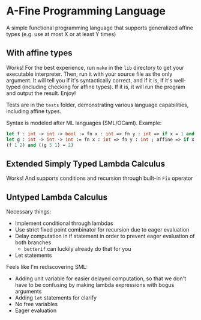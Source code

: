 # A-Fine Programming Language
A simple functional programming language that supports generalized affine types (e.g. use at most X or at least Y times)

## With affine types
Works! For the best experience, run `make` in the `lib` directory to get your executable interpreter. Then, run it with your source file as the only argument. It will tell you if it's syntactically correct, and if it is, if it's well-typed (including checking for affine types). If it is, it will run the program and output the result. Enjoy!

Tests are in the `tests` folder, demonstrating various language capabilities, including affine types. 

Syntax is modeled after ML languages (SML/OCaml). Example:

```ocaml
let f : int -> int -> bool := fn x : int => fn y : int => if x = 1 and y = 2 then true else false in
let g : int -> int -> int := fn x : int => fn y : int ; affine => if x = 5 then y + 1 else y + 2 in
(f 1 2) and ((g 5 1) = 2)
```

## Extended Simply Typed Lambda Calculus
Works! And supports conditions and recursion through built-in `Fix` operator

## Untyped Lambda Calculus
Necessary things:
* Implement conditional through lambdas
* Use strict fixed point combinator for recursion due to eager evaluation
* Delay computation in if statement in order to prevent eager evaluation of both branches
    * `betterif` can luckily already do that for you
* Let statements

Feels like I'm rediscovering SML:
* Adding unit variable for easier delayed computation, so that we don't have to be confusing by making lambda expressions with bogus arguments
* Adding `let` statements for clarify
* No free variables
* Eager evaluation
